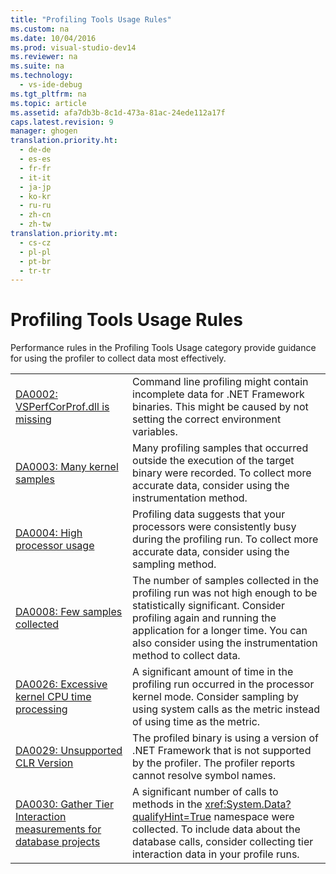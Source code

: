 ```yaml
---
title: "Profiling Tools Usage Rules"
ms.custom: na
ms.date: 10/04/2016
ms.prod: visual-studio-dev14
ms.reviewer: na
ms.suite: na
ms.technology: 
  - vs-ide-debug
ms.tgt_pltfrm: na
ms.topic: article
ms.assetid: afa7db3b-8c1d-473a-81ac-24ede112a17f
caps.latest.revision: 9
manager: ghogen
translation.priority.ht: 
  - de-de
  - es-es
  - fr-fr
  - it-it
  - ja-jp
  - ko-kr
  - ru-ru
  - zh-cn
  - zh-tw
translation.priority.mt: 
  - cs-cz
  - pl-pl
  - pt-br
  - tr-tr
---
```

# Profiling Tools Usage Rules
Performance rules in the Profiling Tools Usage category provide guidance for using the profiler to collect data most effectively.  
  
|||  
|-|-|  
|[DA0002: VSPerfCorProf.dll is missing](../VS_IDE/DA0002--VSPerfCorProf.dll-is-missing.md)|Command line profiling might contain incomplete data for .NET Framework binaries. This might be caused by not setting the correct environment variables.|  
|[DA0003: Many kernel samples](../VS_IDE/DA0003--Many-kernel-samples.md)|Many profiling samples that occurred outside the execution of the target binary were recorded. To collect more accurate data, consider using the instrumentation method.|  
|[DA0004: High processor usage](../VS_IDE/DA0004--High-processor-usage.md)|Profiling data suggests that your processors were consistently busy during the profiling run. To collect more accurate data, consider using the sampling method.|  
|[DA0008: Few samples collected](../VS_IDE/DA0008--Few-samples-collected.md)|The number of samples collected in the profiling run was not high enough to be statistically significant. Consider profiling again and running the application for a longer time. You can also consider using the instrumentation method to collect data.|  
|[DA0026: Excessive kernel CPU time processing](../VS_IDE/DA0026--Excessive-kernel-CPU-time-processing.md)|A significant amount of time in the profiling run occurred in the processor kernel mode. Consider sampling by using system calls as the metric instead of using time as the metric.|  
|[DA0029: Unsupported CLR Version](../VS_IDE/DA0029--Unsupported-CLR-Version.md)|The profiled binary is using a version of .NET Framework that is not supported by the profiler. The profiler reports cannot resolve symbol names.|  
|[DA0030: Gather Tier Interaction measurements for database projects](../VS_IDE/DA0030--Gather-Tier-Interaction-measurements-for-database-projects.md)|A significant number of calls to methods in the <xref:System.Data?qualifyHint=True> namespace were collected. To include data about the database calls, consider collecting tier interaction data in your profile runs.|